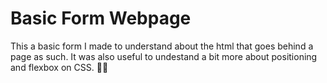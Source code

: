 # Basic Form Webpage

This a basic form I made to understand about the html that goes behind a page as such. It was also useful to undestand a bit more about positioning and flexbox on CSS.
👨‍💻
